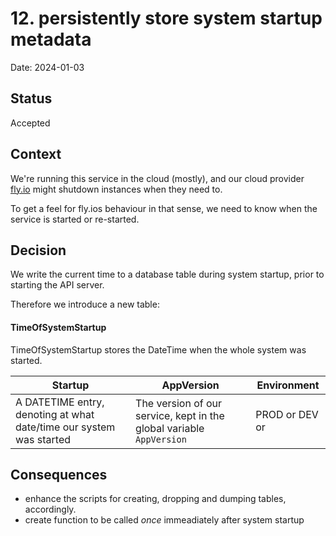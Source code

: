 # 12. persistently store system startup metadata

Date: 2024-01-03

## Status

Accepted

## Context

We're running this service in the cloud (mostly), and our cloud provider [fly.io](https://fly.io) might shutdown instances when they need to.

To get a feel for fly.ios behaviour in that sense, we need to know when the service is started or re-started.

## Decision

We write the current time to a database table during system startup, prior to starting the API server.

Therefore we introduce a new table:


#### TimeOfSystemStartup

TimeOfSystemStartup stores the DateTime when the whole system was started.

| Startup | AppVersion | Environment |
| --- | --- | ---|
| A DATETIME entry, denoting at what date/time our system was started  | The version of our service, kept in the global variable `AppVersion` | PROD or DEV or 

## Consequences

- enhance the scripts for creating, dropping and dumping tables, accordingly.
- create function to be called *once* immeadiately after system startup